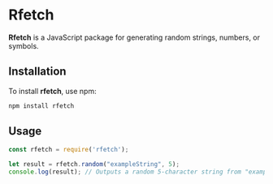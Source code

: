 # Rfetch

**Rfetch** is a JavaScript package for generating random strings, numbers, or symbols.

## Installation

To install **rfetch**, use npm:

```bash
npm install rfetch
```

## Usage
```js
const rfetch = require('rfetch');

let result = rfetch.random("exampleString", 5);
console.log(result); // Outputs a random 5-character string from "exampleString"
```